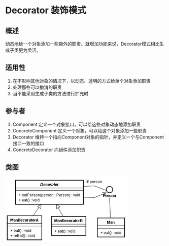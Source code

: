 
# Decorator 装饰模式

## 概述
动态地给一个对象添加一些额外的职责。就增加功能来说，Decorator模式相比生成子类更为灵活。

## 适用性
1. 在不影响其他对象的情况下，以动态、透明的方式给单个对象添加职责
2. 处理那些可以撤消的职责
3. 当不能采用生成子类的方法进行扩充时

## 参与者
1. Component 定义一个对象接口，可以给这些对象动态地添加职责
2. ConcreteComponent 定义一个对象，可以给这个对象添加一些职责
3. Decorator 维持一个指向Component对象的指针，并定义一个与Component接口一致的接口
4. ConcreteDecorator 向组件添加职责

## 类图
![](./images/Decorator.png)  



